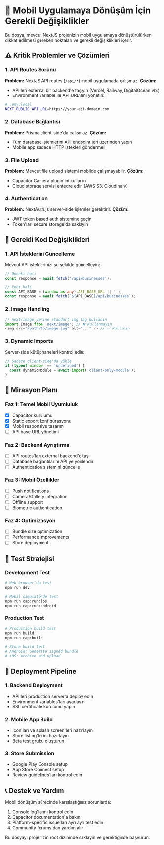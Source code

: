 # 🔧 Mobil Uygulamaya Dönüşüm İçin Gerekli Değişiklikler

Bu dosya, mevcut NextJS projenizin mobil uygulamaya dönüştürülürken dikkat edilmesi gereken noktaları ve gerekli değişiklikleri içerir.

## ⚠️ Kritik Problemler ve Çözümleri

### 1. API Routes Sorunu
**Problem:** NextJS API routes (`/api/*`) mobil uygulamada çalışmaz.
**Çözüm:** 
- API'leri external bir backend'e taşıyın (Vercel, Railway, DigitalOcean vb.)
- Environment variable ile API URL'sini yönetin:
```bash
# .env.local
NEXT_PUBLIC_API_URL=https://your-api-domain.com
```

### 2. Database Bağlantısı
**Problem:** Prisma client-side'da çalışmaz.
**Çözüm:** 
- Tüm database işlemlerini API endpoint'leri üzerinden yapın
- Mobile app sadece HTTP istekleri göndermeli

### 3. File Upload
**Problem:** Mevcut file upload sistemi mobilde çalışmayabilir.
**Çözüm:** 
- Capacitor Camera plugin'ini kullanın
- Cloud storage servisi entegre edin (AWS S3, Cloudinary)

### 4. Authentication
**Problem:** NextAuth.js server-side işlemler gerektirir.
**Çözüm:**
- JWT token based auth sistemine geçin
- Token'ları secure storage'da saklayın

## 📝 Gerekli Kod Değişiklikleri

### 1. API İsteklerini Güncelleme
Mevcut API isteklerinizi şu şekilde güncelleyin:

```typescript
// Önceki hali
const response = await fetch('/api/businesses');

// Yeni hali
const API_BASE = (window as any).API_BASE_URL || '';
const response = await fetch(`${API_BASE}/api/businesses`);
```

### 2. Image Handling
```typescript
// next/image yerine standart img tag kullanın
import Image from 'next/image'; // ❌ Kullanmayın
<img src="/path/to/image.jpg" alt="..." /> // ✅ Kullanın
```

### 3. Dynamic Imports
Server-side kütüphaneleri kontrol edin:
```typescript
// Sadece client-side'da yükle
if (typeof window !== 'undefined') {
  const dynamicModule = await import('client-only-module');
}
```

## 🔄 Mirasyon Planı

### Faz 1: Temel Mobil Uyumluluk
- [x] Capacitor kurulumu
- [x] Static export konfigürasyonu
- [x] Mobil responsive tasarım
- [ ] API base URL yönetimi

### Faz 2: Backend Ayrıştırma
- [ ] API routes'ları external backend'e taşı
- [ ] Database bağlantılarını API'ye yönlendir
- [ ] Authentication sistemini güncelle

### Faz 3: Mobil Özellikler
- [ ] Push notifications
- [ ] Camera/Gallery integration
- [ ] Offline support
- [ ] Biometric authentication

### Faz 4: Optimizasyon
- [ ] Bundle size optimization
- [ ] Performance improvements
- [ ] Store deployment

## 📱 Test Stratejisi

### Development Test
```bash
# Web browser'da test
npm run dev

# Mobil simulatörde test
npm run cap:run:ios
npm run cap:run:android
```

### Production Test
```bash
# Production build test
npm run build
npm run cap:build

# Store build test
# Android: Generate signed bundle
# iOS: Archive and upload
```

## 🚀 Deployment Pipeline

### 1. Backend Deployment
- API'leri production server'a deploy edin
- Environment variables'ları ayarlayın
- SSL certificate kurulumu yapın

### 2. Mobile App Build
- Icon'ları ve splash screen'leri hazırlayın
- Store listing'lerini hazırlayın
- Beta test grubu oluşturun

### 3. Store Submission
- Google Play Console setup
- App Store Connect setup
- Review guidelines'ları kontrol edin

## 📞 Destek ve Yardım

Mobil dönüşüm sürecinde karşılaştığınız sorunlarda:
1. Console log'larını kontrol edin
2. Capacitor documentation'a bakın
3. Platform-specific issue'ları ayrı ayrı test edin
4. Community forums'dan yardım alın

Bu dosyayı projenizin root dizininde saklayın ve gerektiğinde başvurun.
